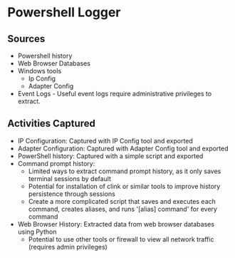 # Powershell Logger

## Sources

- Powershell history
- Web Browser Databases
- Windows tools
  - Ip Config
  - Adapter Config
- Event Logs - Useful event logs require administrative privileges to extract.
## Activities Captured

- IP Configuration: Captured with IP Config tool and exported
- Adapter Configuration: Captured with Adapter Config tool and exported
- PowerShell history: Captured with a simple script and exported
- Command prompt history:
  - Limited ways to extract command prompt history, as it only saves terminal sessions by default
  - Potential for installation of clink or similar tools to improve history persistence through sessions
  - Create a more complicated script that saves and executes each command, creates aliases, and runs '[alias] command' for every command
- Web Browser History: Extracted data from web browser databases using Python
  - Potential to use other tools or firewall to view all network traffic (requires admin privileges)
